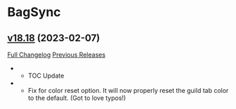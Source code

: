 # BagSync

## [v18.18](https://github.com/Xruptor/BagSync/tree/v18.18) (2023-02-07)
[Full Changelog](https://github.com/Xruptor/BagSync/compare/v18.17...v18.18) [Previous Releases](https://github.com/Xruptor/BagSync/releases)

-   
    * TOC Update  
-   
    * Fix for color reset option.  It will now properly reset the guild tab color to the default. (Got to love typos!)  
